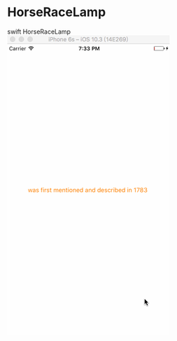 # HorseRaceLamp
swift  HorseRaceLamp
![image](https://github.com/windSuper/HorseRaceLamp/blob/master/image/HorseRacrLamp.gif)
